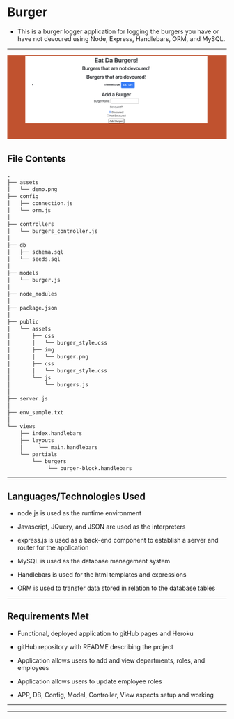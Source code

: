 # Burger

- This is a burger logger application for logging the burgers you have or have not devoured using Node, Express, Handlebars, ORM, and MySQL.

---

![image of demo](/assets/demo.png)

## File Contents

```
.
├── assets
│   └── demo.png
├── config
│   ├── connection.js
│   └── orm.js
│ 
├── controllers
│   └── burgers_controller.js
│
├── db
│   ├── schema.sql
│   └── seeds.sql
│
├── models
│   └── burger.js
│ 
├── node_modules
│ 
├── package.json
│
├── public
│   └── assets
│       ├── css
│       │   └── burger_style.css
│       ├── img
│       │   └── burger.png
│       ├── css
│       │   └── burger_style.css
│       └── js
│           └── burgers.js
│  
├── server.js
│
├── env_sample.txt
│
└── views
    ├── index.handlebars
    ├── layouts
    │     └── main.handlebars
    └── partials
        └── burgers
             └── burger-block.handlebars
```

---

## Languages/Technologies Used

- node.js is used as the runtime environment

- Javascript, JQuery, and JSON are used as the interpreters

- express.js is used as a back-end component to establish a server and router for the application

- MySQL is used as the database management system

- Handlebars is used for the html templates and expressions

- ORM is used to transfer data stored in relation to the database tables

---

## Requirements Met

- Functional, deployed application to gitHub pages and Heroku

- gitHub repository with README describing the project

- Application allows users to add and view departments, roles, and employees

- Application allows users to update employee roles

- APP, DB, Config, Model, Controller, View aspects setup and working

---

---

